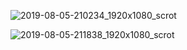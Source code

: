 ![2019-08-05-210234_1920x1080_scrot](https://user-images.githubusercontent.com/40430516/62488451-399f8100-b7bc-11e9-810d-7270c3dc3160.png)

![2019-08-05-211838_1920x1080_scrot](https://user-images.githubusercontent.com/40430516/62489342-681e5b80-b7be-11e9-9cb1-926270bc8116.png)
